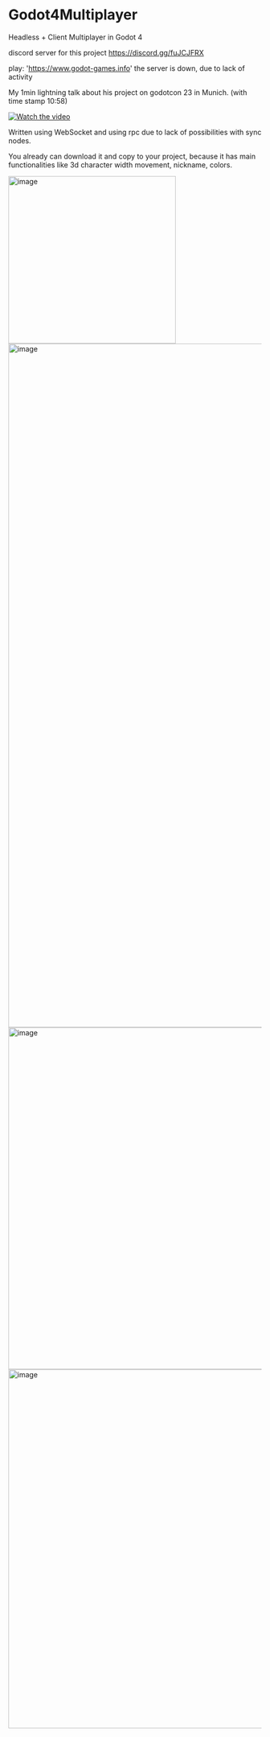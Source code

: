 # Godot4Multiplayer
Headless + Client Multiplayer in Godot 4

discord server for this project https://discord.gg/fuJCJFRX

play: 'https://www.godot-games.info' the server is down, due to lack of activity

My 1min lightning talk about his project on godotcon 23 in Munich. (with time stamp 10:58)

[![Watch the video](https://img.youtube.com/vi/6kT1spiOILE/0.jpg)](https://youtu.be/6kT1spiOILE?t=658)

Written using WebSocket and using rpc due to lack of possibilities with sync nodes. 

You already can download it and copy to your project, because it has main functionalities like 3d character width movement, nickname, colors. 

<img width="333" alt="image" src="https://github.com/TechnoLukas/Godot4Multiplayer/assets/110934679/f683f8c6-c96d-4e47-8441-b8ba6d9f0637">

<img width="1360" alt="image" src="https://github.com/TechnoLukas/Godot4Multiplayer/assets/110934679/5838c950-4d5b-4636-890f-1227ffeb4cbd">

<img width="680" alt="image" src="https://github.com/TechnoLukas/Godot4Multiplayer/assets/110934679/7472b2e5-0856-473f-a475-4605e79664ed">

<img width="714" alt="image" src="https://github.com/TechnoLukas/Godot4Multiplayer/assets/110934679/e55d78b2-c069-4501-bea1-eadd09b3f7d2">


